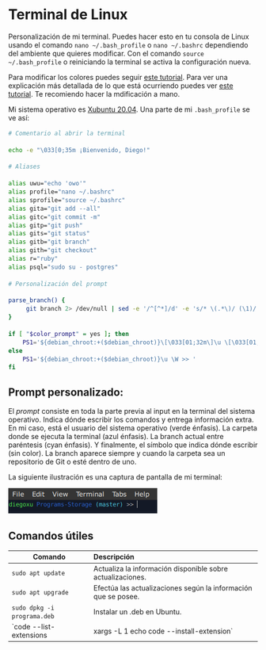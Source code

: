 # Terminal de Linux

Personalización de mi terminal. Puedes hacer esto en tu consola de Linux usando el comando `nano ~/.bash_profile` o `nano ~/.bashrc` dependiendo del ambiente que quieres modificar. Con el comando `source ~/.bash_profile` o reiniciando la terminal se activa la configuración nueva.

Para modificar los colores puedes seguir [este tutorial](https://www.lihaoyi.com/post/BuildyourownCommandLinewithANSIescapecodes.html). Para ver una explicación más detallada de lo que está ocurriendo puedes ver [este tutorial](https://linuxhint.com/linux_terminal_customization_guide_beginners/). Te recomiendo hacer la mdificación a mano.

Mi sistema operativo es [Xubuntu 20.04](https://xubuntu.org/news/xubuntu-20-04-released/). Una parte de mi `.bash_profile` se ve así:

```bash
# Comentario al abrir la terminal

echo -e "\033[0;35m ¡Bienvenido, Diego!"

# Aliases

alias uwu="echo 'owo'"
alias profile="nano ~/.bashrc"
alias sprofile="source ~/.bashrc"
alias gita="git add --all"
alias gitc="git commit -m"
alias gitp="git push"
alias gits="git status"
alias gitb="git branch"
alias gith="git checkout"
alias r="ruby"
alias psql="sudo su - postgres"

# Personalización del prompt

parse_branch() {
     git branch 2> /dev/null | sed -e '/^[^*]/d' -e 's/* \(.*\)/ (\1)/'
}

if [ "$color_prompt" = yes ]; then
    PS1='${debian_chroot:+($debian_chroot)}\[\033[01;32m\]\u \[\033[01;34m\]\W\[\033[01;36m\]$(parse_branch) \[\033[00m\]>> '
else
    PS1='${debian_chroot:+($debian_chroot)}\u \W >> '
fi
```

## Prompt personalizado:

El *prompt* consiste en toda la parte previa al input en la terminal del sistema operativo. Indica dónde escribir los comandos y entrega información extra. En mi caso, está el usuario del sistema operativo (verde énfasis). La carpeta donde se ejecuta la terminal (azul énfasis). La branch actual entre paréntesis (cyan énfasis). Y finalmente, el símbolo que indica dónde escribir (sin color). La branch aparece siempre y cuando la carpeta sea un repositorio de Git o esté dentro de uno.

La siguiente ilustración es una captura de pantalla de mi terminal:

![Pantallazo de una terminal de linux con el prompt personalizado](../../Assets/prompt_linux.png "Terminal personalizada")


## Comandos útiles

| Comando                     | Descripción           																					|
| -------------               | :-------------                                                	|
| `sudo apt update`           | Actualiza la información disponible sobre actualizaciones.			|
| `sudo apt upgrade`          | Efectúa las actualizaciones según la información que se posee.	|
| `sudo dpkg -i programa.deb`	| Instalar un .deb en Ubuntu.																			|
| `code --list-extensions | xargs -L 1 echo code --install-extension` | Imprime en consola un código para instalar las extensiones [VS Code](https://code.visualstudio.com/) instaladas localmente. |